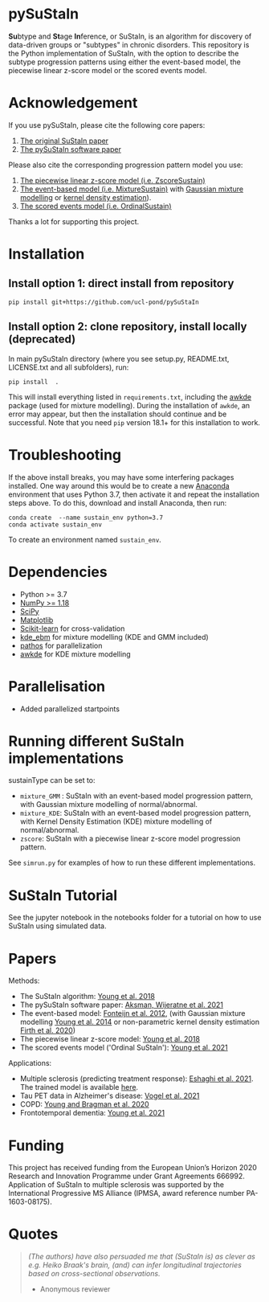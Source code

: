 pySuStaIn
============

**Su**btype and **St**age **In**ference, or SuStaIn, is an algorithm for discovery of data-driven groups or "subtypes" in chronic disorders. This repository is the Python implementation of SuStaIn, with the option to describe the subtype progression patterns using either the event-based model, the piecewise linear z-score model or the scored events model.

Acknowledgement
================
If you use pySuStaIn, please cite the following core papers:
1. [The original SuStaIn paper](https://doi.org/10.1038/s41467-018-05892-0)
2. [The pySuStaIn software paper](https://doi.org/10.1016/j.softx.2021.100811)

Please also cite the corresponding progression pattern model you use:
1. [The piecewise linear z-score model (i.e. ZscoreSustain)](https://doi.org/10.1038/s41467-018-05892-0)
2. [The event-based model (i.e. MixtureSustain)](https://doi.org/10.1016/j.neuroimage.2012.01.062) 
   with [Gaussian mixture modelling](https://doi.org/10.1093/brain/awu176) 
   or [kernel density estimation](https://doi.org/10.1002/alz.12083)).
3. [The scored events model (i.e. OrdinalSustain)](https://doi.org/10.3389/frai.2021.613261)   
   
Thanks a lot for supporting this project.

Installation
============
## Install option 1: direct install from repository
```
pip install git+https://github.com/ucl-pond/pySuStaIn
```

## Install option 2: clone repository, install locally (deprecated)
In main pySuStaIn directory (where you see setup.py, README.txt, LICENSE.txt and all subfolders), run:

```
pip install  .
```

This will install everything listed in `requirements.txt`, including the [awkde](https://github.com/mennthor/awkde) package (used for mixture modelling). During the installation of `awkde`, an error may appear, but then the installation should continue and be successful. Note that you need `pip` version 18.1+ for this installation to work.

Troubleshooting
============
If the above install breaks, you may have some interfering packages installed. One way around this would be to create a new [Anaconda](https://www.anaconda.com) environment that uses Python 3.7, then activate it and repeat the installation steps above. To do this, download and install Anaconda, then run:

```
conda create  --name sustain_env python=3.7
conda activate sustain_env
```

To create an environment named `sustain_env`.



Dependencies
============
- Python >= 3.7 
- [NumPy >= 1.18](https://github.com/numpy/numpy)
- [SciPy](https://github.com/scipy/scipy)
- [Matplotlib](https://github.com/matplotlib/matplotlib)
- [Scikit-learn](https://scikit-learn.org) for cross-validation
- [kde_ebm](https://github.com/noxtoby/kde_ebm_open) for mixture modelling (KDE and GMM included)
- [pathos](https://github.com/uqfoundation/pathos) for parallelization
- [awkde](https://github.com/mennthor/awkde) for KDE mixture modelling

Parallelisation
===============
- Added parallelized startpoints

Running different SuStaIn implementations
===============
sustainType can be set to:
  - `mixture_GMM` : SuStaIn with an event-based model progression pattern, with Gaussian mixture modelling of normal/abnormal.
  - `mixture_KDE`:  SuStaIn with an event-based model progression pattern, with Kernel Density Estimation (KDE) mixture modelling of normal/abnormal.
  - `zscore`:       SuStaIn with a piecewise linear z-score model progression pattern.
  
 See `simrun.py` for examples of how to run these different implementations.

SuStaIn Tutorial
===============  
See the jupyter notebook in the notebooks folder for a tutorial on how to use SuStaIn using simulated data.

Papers
============
Methods:
- The SuStaIn algorithm: [Young et al. 2018](https://doi.org/10.1038/s41467-018-05892-0) 
- The pySuStaIn software paper: [Aksman, Wijeratne et al. 2021](https://doi.org/10.1016/j.softx.2021.100811)
- The event-based model: [Fonteijn et al. 2012](https://doi.org/10.1016/j.neuroimage.2012.01.062), (with Gaussian mixture modelling [Young et al. 2014](https://doi.org/10.1093/brain/awu176) or non-parametric kernel density estimation [Firth et al. 2020](https://doi.org/10.1002/alz.12083))
- The piecewise linear z-score model: [Young et al. 2018](https://doi.org/10.1038/s41467-018-05892-0) 
- The scored events model ('Ordinal SuStaIn'): [Young et al. 2021](https://doi.org/10.3389/frai.2021.613261)  


Applications:
- Multiple sclerosis (predicting treatment response): [Eshaghi et al. 2021](https://doi.org/10.1038/s41467-021-22265-2). The trained model is available [here](https://github.com/armaneshaghi/trained_models_MS_SuStaIn). 
- Tau PET data in Alzheimer's disease: [Vogel et al. 2021](https://doi.org/10.1038/s41591-021-01309-6)
- COPD: [Young and Bragman et al. 2020](https://doi.org/10.1164/rccm.201908-1600OC)
- Frontotemporal dementia: [Young et al. 2021](https://doi.org/10.1212/WNL.0000000000012410)

Funding
================
This project has received funding from the European Union’s Horizon 2020 Research and Innovation Programme under Grant Agreements 666992. Application of SuStaIn to multiple sclerosis was supported by the International Progressive MS Alliance (IPMSA, award reference number PA-1603-08175).

Quotes
============
> _(The authors) have also persuaded me that (SuStaIn is) as clever as e.g. Heiko Braak's brain, (and) can infer longitudinal trajectories based on cross-sectional observations._
> - Anonymous reviewer
